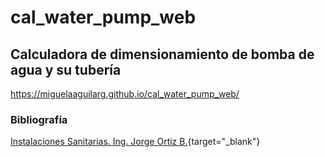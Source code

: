 # cal_water_pump_web

## Calculadora de dimensionamiento de bomba de agua y su tubería

https://miguelaaguilarg.github.io/cal_water_pump_web/

### Bibliografía
[Instalaciones Sanitarias. Ing. Jorge Ortiz B.](https://mega.nz/folder/IEJHDYJC#Z2x26icJkkhUTU_AIvJJzA/file/lARWEQDZ){target="_blank"}
